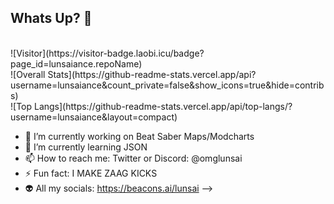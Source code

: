 ## Whats Up? 👋
<br>
![Visitor](https://visitor-badge.laobi.icu/badge?page_id=lunsaiance.repoName)
<br>
![Overall Stats](https://github-readme-stats.vercel.app/api?username=lunsaiance&count_private=false&show_icons=true&hide=contribs)
<br>
![Top Langs](https://github-readme-stats.vercel.app/api/top-langs/?username=lunsaiance&layout=compact)
<be>

- 🔭 I’m currently working on Beat Saber Maps/Modcharts
- 🌱 I’m currently learning JSON
- 📫 How to reach me: Twitter or Discord: @omglunsai
- ⚡ Fun fact: I MAKE ZAAG KICKS
- 👽 All my socials: https://beacons.ai/lunsai
-->
<!--
**lunsaiance/lunsaiance** is a ✨ _special_ ✨ repository because its `README.md` (this file) appears on your GitHub profile.
